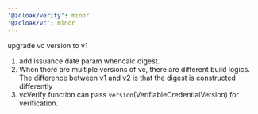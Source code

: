 ```yaml
---
'@zcloak/verify': minor
'@zcloak/vc': minor
---
```


upgrade vc version to v1

1. add issuance date param whencalc digest.
2. When there are multiple versions of vc, there are different build logics. The difference between v1 and v2 is that the digest is constructed differently
3. vcVerify function can pass `version`(VerifiableCredentialVersion) for verification.
